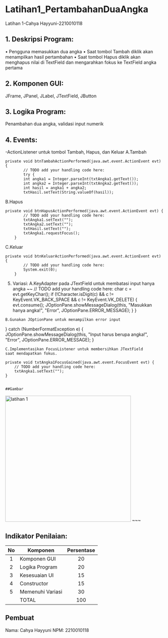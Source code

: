 # Latihan1_PertambahanDuaAngka
 Latihan 1-Cahya Hayyuni-2210010118
 
## 1. Deskripsi Program:
  • Pengguna memasukkan dua angka
• Saat tombol Tambah diklik akan menampilkan hasil pertambahan
• Saat tombol Hapus diklik akan menghapus nilai di TextField dan
mengarahkan fokus ke TextField angka pertama

## 2. Komponen GUI: 
JFrame, JPanel, JLabel, JTextField, JButton

## 3. Logika Program:
Penambahan dua angka, validasi input numerik

## 4. Events:
-ActionListener untuk tombol Tambah, Hapus, dan Keluar
A.Tambah
~~~
private void btnTambahActionPerformed(java.awt.event.ActionEvent evt) {                                          
        // TODO add your handling code here:
        try {
        int angka1 = Integer.parseInt(txtAngka1.getText());
        int angka2 = Integer.parseInt(txtAngka2.getText());
        int hasil = angka1 + angka2;
        txtHasil.setText(String.valueOf(hasil));
~~~
B.Hapus
~~~
private void btnHapusActionPerformed(java.awt.event.ActionEvent evt) {                                         
        // TODO add your handling code here:
        txtAngka1.setText("");
        txtAngka2.setText("");
        txtHasil.setText("");
        txtAngka1.requestFocus();
    }  
~~~
C.Keluar
~~~
private void btnKeluarActionPerformed(java.awt.event.ActionEvent evt) {                                          
        // TODO add your handling code here:
        System.exit(0);
    }                                         
~~~
5. Variasi:
A.KeyAdapter pada JTextField untuk membatasi input hanya angka
~~
    // TODO add your handling code here:
        char c = evt.getKeyChar();
        if (!Character.isDigit(c) && c != KeyEvent.VK_BACK_SPACE && c != KeyEvent.VK_DELETE) {
            evt.consume();
            JOptionPane.showMessageDialog(this, "Masukkan hanya angka!", "Error", JOptionPane.ERROR_MESSAGE);
        }
    } 
~~~
B.Gunakan JOptionPane untuk menampilkan error input
~~~
} catch (NumberFormatException e) {
        JOptionPane.showMessageDialog(this, "Input harus berupa angka!", "Error", JOptionPane.ERROR_MESSAGE);
    }
~~~
C.Implementasikan FocusListener untuk membersihkan JTextField
saat mendapatkan fokus.
~~~
    private void txtAngka1FocusGained(java.awt.event.FocusEvent evt) {                                      
        // TODO add your handling code here:
        txtAngka1.setText("");
    }
 ~~~

##Gambar
~~~
<img width="398" alt="latihan 1" src="https://github.com/user-attachments/assets/3a404d3f-3d66-40f3-aab1-d981e4364759">
~~~

## Indikator Penilaian:
| No  | Komponen         |  Persentase  |
| :-: | --------------   |   :-----:    |
|  1  | Komponen GUI     |    20    |
|  2  | Logika Program   |    20    |
|  3  | Kesesuaian UI    |    15    |
|  4  | Constructor      |    15    |
|  5  | Memenuhi Variasi |    30    |
|     | TOTAL        | 100 |

## Pembuat

Nama: Cahya Hayyuni
NPM: 2210010118
